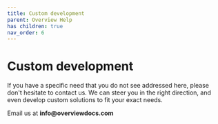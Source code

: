 ```yaml
---
title: Custom development
parent: Overview Help
has children: true
nav_order: 6
---
```


# Custom development

If you have a specific need that you do not see addressed here, please don't hesitate to contact us. We can steer you in the right direction, and even develop custom solutions to fit your exact needs.

Email us at __info@overviewdocs.com__
